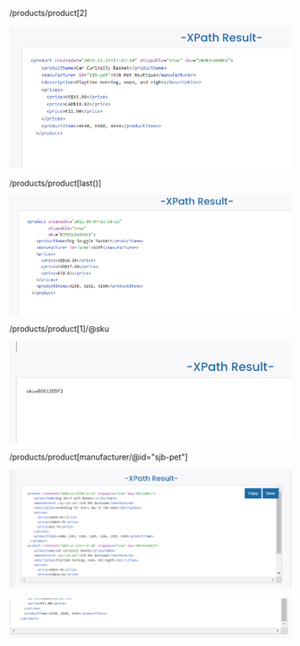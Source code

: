 /products/product[2]

![](act1.1.PNG)


/products/product[last()]

![](act1.2.PNG)


/products/product[1]/@sku

![](act1.3.PNG)


/products/product[manufacturer/@id="sjb-pet"]

![](act1.4.1.PNG)

![](act1.4.2.PNG)